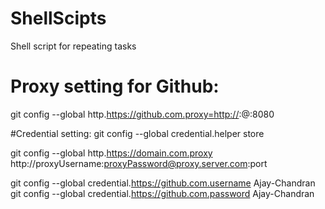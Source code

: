 # ShellScipts
Shell script for repeating tasks 

# Proxy setting for Github:
   git config --global http.https://github.com.proxy=http://<YourUserName>:<YourPassword>@<ProxyUrl>:8080

#Credential setting: 
git config --global credential.helper store

git config --global http.https://domain.com.proxy http://proxyUsername:proxyPassword@proxy.server.com:port



git config --global credential.https://github.com.username Ajay-Chandran
git config --global credential.https://github.com.password Ajay-Chandran